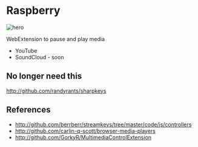 Raspberry
=========

![hero](https://github.com/cup/umber/raw/master/webext/raspberry/image.jpg)

WebExtension to pause and play media

- YouTube
- SoundCloud - soon

No longer need this
-------------------

http://github.com/randyrants/sharpkeys

References
----------

- http://github.com/berrberr/streamkeys/tree/master/code/js/controllers
- http://github.com/carlin-q-scott/browser-media-players
- http://github.com/GorkyR/MultimediaControlExtension

